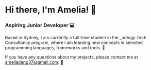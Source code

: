 #  Hi there, I'm Amelia! 👋

### Aspiring Junior Developer  :computer:

Based in Sydney, I am currently a full-time student in the _nology Tech Consultancy program, where I am learning new concepts in selected programming languages, frameworks and tools. 🌱

 If you have any questions about my projects, please contact me at ameliadeng37@gmail.com.  :speech_balloon:

<!--
**AmX3/AmX3** is a ✨ _special_ ✨ repository because its `README.md` (this file) appears on your GitHub profile.

Here are some ideas to get you started:

- 🔭 I’m currently working on ...
- 🌱 I’m currently learning ...
- 👯 I’m looking to collaborate on ...
- 🤔 I’m looking for help with ...
- 💬 Ask me about ...
- 📫 How to reach me: ...
- 😄 Pronouns: ...
- ⚡ Fun fact: ...
-->
